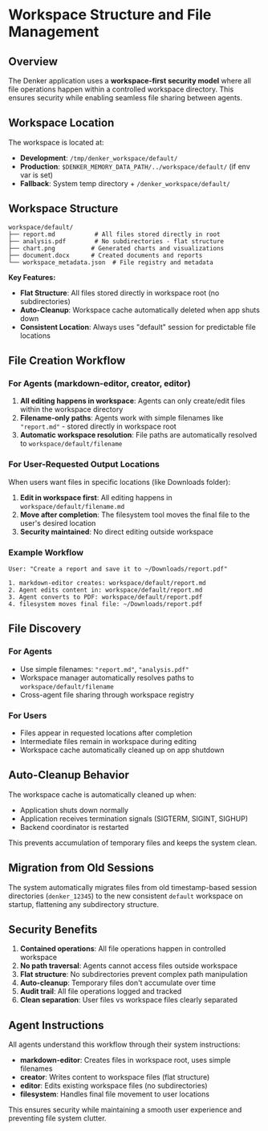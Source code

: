 # Workspace Structure and File Management

## Overview

The Denker application uses a **workspace-first security model** where all file operations happen within a controlled workspace directory. This ensures security while enabling seamless file sharing between agents.

## Workspace Location

The workspace is located at:
- **Development**: `/tmp/denker_workspace/default/`
- **Production**: `$DENKER_MEMORY_DATA_PATH/../workspace/default/` (if env var is set)
- **Fallback**: System temp directory + `/denker_workspace/default/`

## Workspace Structure

```
workspace/default/
├── report.md           # All files stored directly in root
├── analysis.pdf        # No subdirectories - flat structure
├── chart.png          # Generated charts and visualizations
├── document.docx      # Created documents and reports  
└── workspace_metadata.json  # File registry and metadata
```

**Key Features:**
- **Flat Structure**: All files stored directly in workspace root (no subdirectories)
- **Auto-Cleanup**: Workspace cache automatically deleted when app shuts down
- **Consistent Location**: Always uses "default" session for predictable file locations

## File Creation Workflow

### For Agents (markdown-editor, creator, editor)

1. **All editing happens in workspace**: Agents can only create/edit files within the workspace directory
2. **Filename-only paths**: Agents work with simple filenames like `"report.md"` - stored directly in workspace root
3. **Automatic workspace resolution**: File paths are automatically resolved to `workspace/default/filename`

### For User-Requested Output Locations

When users want files in specific locations (like Downloads folder):

1. **Edit in workspace first**: All editing happens in `workspace/default/filename.md`
2. **Move after completion**: The filesystem tool moves the final file to the user's desired location
3. **Security maintained**: No direct editing outside workspace

### Example Workflow

```
User: "Create a report and save it to ~/Downloads/report.pdf"

1. markdown-editor creates: workspace/default/report.md
2. Agent edits content in: workspace/default/report.md  
3. Agent converts to PDF: workspace/default/report.pdf
4. filesystem moves final file: ~/Downloads/report.pdf
```

## File Discovery

### For Agents
- Use simple filenames: `"report.md"`, `"analysis.pdf"`
- Workspace manager automatically resolves paths to `workspace/default/filename`
- Cross-agent file sharing through workspace registry

### For Users
- Files appear in requested locations after completion
- Intermediate files remain in workspace during editing
- Workspace cache automatically cleaned up on app shutdown

## Auto-Cleanup Behavior

The workspace cache is automatically cleaned up when:
- Application shuts down normally
- Application receives termination signals (SIGTERM, SIGINT, SIGHUP)
- Backend coordinator is restarted

This prevents accumulation of temporary files and keeps the system clean.

## Migration from Old Sessions

The system automatically migrates files from old timestamp-based session directories (`denker_12345`) to the new consistent `default` workspace on startup, flattening any subdirectory structure.

## Security Benefits

1. **Contained operations**: All file operations happen in controlled workspace
2. **No path traversal**: Agents cannot access files outside workspace
3. **Flat structure**: No subdirectories prevent complex path manipulation
4. **Auto-cleanup**: Temporary files don't accumulate over time
5. **Audit trail**: All file operations logged and tracked
6. **Clean separation**: User files vs workspace files clearly separated

## Agent Instructions

All agents understand this workflow through their system instructions:

- **markdown-editor**: Creates files in workspace root, uses simple filenames
- **creator**: Writes content to workspace files (flat structure)
- **editor**: Edits existing workspace files (no subdirectories)
- **filesystem**: Handles final file movement to user locations

This ensures security while maintaining a smooth user experience and preventing file system clutter. 